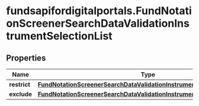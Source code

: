 # fundsapifordigitalportals.FundNotationScreenerSearchDataValidationInstrumentSelectionList

## Properties

Name | Type | Description | Notes
------------ | ------------- | ------------- | -------------
**restrict** | [**FundNotationScreenerSearchDataValidationInstrumentSelectionListRestrict**](FundNotationScreenerSearchDataValidationInstrumentSelectionListRestrict.md) |  | [optional] 
**exclude** | [**FundNotationScreenerSearchDataValidationInstrumentSelectionListExclude**](FundNotationScreenerSearchDataValidationInstrumentSelectionListExclude.md) |  | [optional] 


